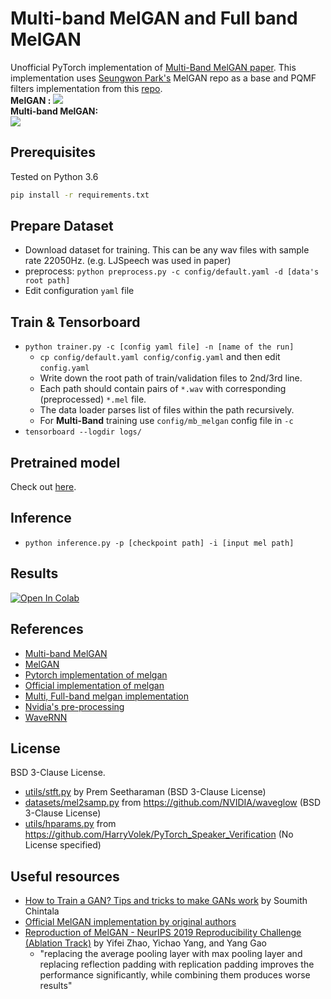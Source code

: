 # Multi-band MelGAN and Full band MelGAN
Unofficial PyTorch implementation of [Multi-Band MelGAN paper](https://arxiv.org/abs/2005.05106). This implementation uses [Seungwon Park's](http://swpark.me) MelGAN repo as a base and PQMF filters
implementation from this [repo](https://github.com/kan-bayashi/ParallelWaveGAN). 
<br>**MelGAN :**
![](./assets/gd.png)
<br>
**Multi-band MelGAN:**<br>
![](./assets/multiband_melgan.png)
## Prerequisites

Tested on Python 3.6
```bash
pip install -r requirements.txt
```

## Prepare Dataset

- Download dataset for training. This can be any wav files with sample rate 22050Hz. (e.g. LJSpeech was used in paper)
- preprocess: `python preprocess.py -c config/default.yaml -d [data's root path]`
- Edit configuration `yaml` file

## Train & Tensorboard

- `python trainer.py -c [config yaml file] -n [name of the run]`
  - `cp config/default.yaml config/config.yaml` and then edit `config.yaml`
  - Write down the root path of train/validation files to 2nd/3rd line.
  - Each path should contain pairs of `*.wav` with corresponding (preprocessed) `*.mel` file.
  - The data loader parses list of files within the path recursively.
  - For **Multi-Band** training use `config/mb_melgan` config file in `-c`
- `tensorboard --logdir logs/`

## Pretrained model
Check out [here](https://drive.google.com/drive/folders/12XX1QB9LzzMC4pdC_k8EWdvfKDhoEOa9?usp=sharing).

## Inference

- `python inference.py -p [checkpoint path] -i [input mel path]`

## Results
[![Open In Colab](https://colab.research.google.com/assets/colab-badge.svg)](https://colab.research.google.com/github/rishikksh20/melgan/blob/master/melgan_infer.ipynb) <br />


## References
- [Multi-band MelGAN](https://arxiv.org/abs/2005.05106)
- [MelGAN](https://arxiv.org/abs/1910.06711)
- [Pytorch implementation of melgan](https://github.com/seungwonpark/melgan)
- [Official implementation of melgan](https://github.com/descriptinc/melgan-neurips)
- [Multi, Full-band melgan implementation](https://github.com/kan-bayashi/ParallelWaveGAN)
- [Nvidia's pre-processing](https://github.com/NVIDIA/tacotron2)
- [WaveRNN](https://github.com/fatchord/WaveRNN)



## License

BSD 3-Clause License.

- [utils/stft.py](./utils/stft.py) by Prem Seetharaman (BSD 3-Clause License)
- [datasets/mel2samp.py](./datasets/mel2samp.py) from https://github.com/NVIDIA/waveglow (BSD 3-Clause License)
- [utils/hparams.py](./utils/hparams.py) from https://github.com/HarryVolek/PyTorch_Speaker_Verification (No License specified)

## Useful resources

- [How to Train a GAN? Tips and tricks to make GANs work](https://github.com/soumith/ganhacks) by Soumith Chintala
- [Official MelGAN implementation by original authors](https://github.com/descriptinc/melgan-neurips)
- [Reproduction of MelGAN - NeurIPS 2019 Reproducibility Challenge (Ablation Track)](https://openreview.net/pdf?id=9jTbNbBNw0) by Yifei Zhao, Yichao Yang, and Yang Gao
  - "replacing the average pooling layer with max pooling layer and replacing reflection padding with replication padding improves the performance significantly, while combining them produces worse results"